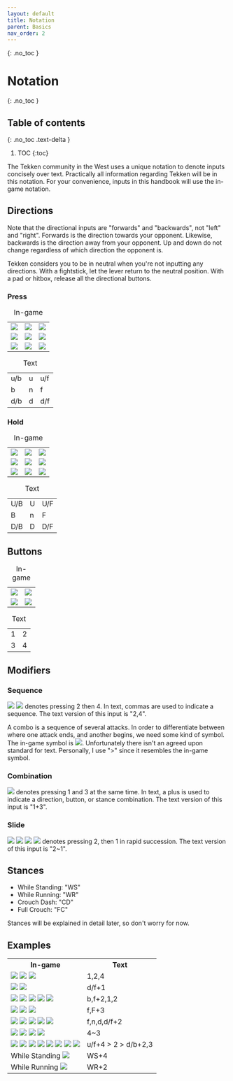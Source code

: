 ```yaml
---
layout: default
title: Notation
parent: Basics
nav_order: 2
---
```


{: .no_toc }
# Notation

{: .no_toc }
## Table of contents
{: .no_toc .text-delta }

1. TOC
{:toc}

The Tekken community in the West uses a unique notation to denote inputs
concisely over text. Practically all information regarding Tekken will be in
this notation. For your convenience, inputs in this handbook will use the in-game notation.

## Directions

Note that the directional inputs are "forwards" and "backwards", not "left" and
"right". Forwards is the direction towards your opponent. Likewise, backwards is
the direction away from your opponent. Up and down do not change regardless of
which direction the opponent is.

Tekken considers you to be in neutral when you're not inputting any directions.
With a fightstick, let the lever return to the neutral position. With a
pad or hitbox, release all the directional buttons.

### Press
<div class="compact-table notation-table">
  <table>
    <caption>In-game</caption>
    <tr>
      <td> <img class="icon" src="/assets/img/ub.svg"> </td>
      <td> <img class="icon" src="/assets/img/u.svg"> </td>
      <td> <img class="icon" src="/assets/img/uf.svg"> </td>
    </tr>
    <tr>
      <td> <img class="icon" src="/assets/img/b.svg"> </td>
      <td> <img class="icon" src="/assets/img/n.svg"> </td>
      <td> <img class="icon" src="/assets/img/f.svg"> </td>
    </tr>
    <tr>
      <td> <img class="icon" src="/assets/img/db.svg"> </td>
      <td> <img class="icon" src="/assets/img/d.svg"> </td>
      <td> <img class="icon" src="/assets/img/df.svg"> </td>
    </tr>
  </table>
</div>

<div class="compact-table notation-table">
  <table>
    <caption>Text</caption>
    <tr> <td>u/b</td> <td>u</td> <td>u/f</td> </tr>
    <tr> <td>b</td>   <td>n</td> <td>f</td> </tr>
    <tr> <td>d/b</td> <td>d</td> <td>d/f</td> </tr>
  </table>
</div>

### Hold
<div class="compact-table notation-table">
  <table>
    <caption>In-game</caption>
    <tr>
      <td> <img class="icon" src="/assets/img/ubh.svg"> </td>
      <td> <img class="icon" src="/assets/img/uh.svg"> </td>
      <td> <img class="icon" src="/assets/img/ufh.svg"> </td>
    </tr>
    <tr>
      <td> <img class="icon" src="/assets/img/bh.svg"> </td>
      <td> <img class="icon" src="/assets/img/n.svg"> </td>
      <td> <img class="icon" src="/assets/img/fh.svg"> </td>
    </tr>
    <tr>
      <td> <img class="icon" src="/assets/img/dbh.svg"> </td>
      <td> <img class="icon" src="/assets/img/dh.svg"> </td>
      <td> <img class="icon" src="/assets/img/dfh.svg"> </td>
    </tr>
  </table>
</div>

<div class="compact-table notation-table">
  <table>
    <caption>Text</caption>
    <tr> <td>U/B</td>   <td>U</td>    <td>U/F</td> </tr>
    <tr> <td>B</td>     <td>n</td>    <td>F</td> </tr>
    <tr> <td>D/B</td>   <td>D</td>    <td>D/F</td> </tr>
  </table>
</div>

## Buttons
<div class="compact-table notation-table">
  <table>
    <caption>In-game</caption>
    <tr>
      <td> <img class="icon" src="/assets/img/1.svg"> </td>
      <td> <img class="icon" src="/assets/img/2.svg"> </td>
    </tr>
      <td> <img class="icon" src="/assets/img/3.svg"> </td>
      <td> <img class="icon" src="/assets/img/4.svg"> </td>
  </table>
</div>

<div class="compact-table notation-table">
  <table>
    <caption>Text</caption>
    <tr> <td>1</td> <td>2</td> </tr>
    <tr> <td>3</td> <td>4</td> </tr>
  </table>
</div>

## Modifiers
### Sequence
<img class="icon" src="/assets/img/2.svg">
<img class="icon" src="/assets/img/4.svg">
denotes pressing 2 then 4. In text, commas are used to indicate a
sequence. The text version of this input is "2,4".

A combo is a sequence of several attacks. In order to differentiate
between where one attack ends, and another begins, we need some kind of symbol.
The in-game symbol is
 <img class="icon" src="/assets/img/then.svg">.
Unfortunately there isn't an agreed upon standard for text. Personally, I use
">" since it resembles the in-game symbol.

### Combination
<img class="icon" src="/assets/img/1+3.svg">
denotes pressing 1 and 3 at the same time. In text, a plus is used
to indicate a direction, button, or stance combination. The text version of
this input is "1+3".

### Slide
<img class="icon" src="/assets/img/bracketL.svg">
<img class="icon" src="/assets/img/2.svg">
<img class="icon" src="/assets/img/1.svg">
<img class="icon" src="/assets/img/bracketR.svg">
denotes pressing 2, then 1 in rapid succession.
The text version of this input is "2~1".

## Stances
* While Standing: "WS"
* While Running: "WR"
* Crouch Dash: "CD"
* Full Crouch: "FC"

Stances will be explained in detail later, so don't worry for now.

## Examples
<table>
  <tr> <th>In-game</th> <th>Text</th> </tr>
  <tr>
    <td>
      <img class="icon" src="/assets/img/1.svg">
      <img class="icon" src="/assets/img/2.svg">
      <img class="icon" src="/assets/img/4.svg">
    </td>
    <td>1,2,4</td>
  </tr>
  <tr>
    <td>
      <img class="icon" src="/assets/img/df.svg">
      <img class="icon" src="/assets/img/1.svg">
    </td>
    <td>d/f+1</td>
  </tr>
  <tr>
    <td>
      <img class="icon" src="/assets/img/b.svg">
      <img class="icon" src="/assets/img/f.svg">
      <img class="icon" src="/assets/img/2.svg">
      <img class="icon" src="/assets/img/1.svg">
      <img class="icon" src="/assets/img/2.svg">
    </td>
    <td>b,f+2,1,2</td>
  </tr>
  <tr>
    <td>
      <img class="icon" src="/assets/img/f.svg">
      <img class="icon" src="/assets/img/fh.svg">
      <img class="icon" src="/assets/img/3.svg">
    </td>
    <td>f,F+3</td>
  </tr>
  <tr>
    <td>
      <img class="icon" src="/assets/img/f.svg">
      <img class="icon" src="/assets/img/n.svg">
      <img class="icon" src="/assets/img/d.svg">
      <img class="icon" src="/assets/img/df.svg">
      <img class="icon" src="/assets/img/2.svg">
    </td>
    <td>f,n,d,d/f+2</td>
  </tr>
  <tr>
    <td>
      <img class="icon" src="/assets/img/bracketL.svg">
      <img class="icon" src="/assets/img/4.svg">
      <img class="icon" src="/assets/img/3.svg">
      <img class="icon" src="/assets/img/bracketR.svg">
    </td>
    <td>4~3</td>
  </tr>
  <tr>
    <td>
      <img class="icon" src="/assets/img/uf.svg">
      <img class="icon" src="/assets/img/4.svg">
      <img class="icon" src="/assets/img/then.svg">
      <img class="icon" src="/assets/img/2.svg">
      <img class="icon" src="/assets/img/then.svg">
      <img class="icon" src="/assets/img/db.svg">
      <img class="icon" src="/assets/img/2.svg">
      <img class="icon" src="/assets/img/3.svg">
    </td>
    <td>u/f+4 > 2 > d/b+2,3</td>
  </tr>
  <tr>
    <td>
      While Standing <img class="icon" src="/assets/img/4.svg">
    </td>
    <td>WS+4</td>
  </tr>
  <tr>
    <td>
      While Running <img class="icon" src="/assets/img/2.svg">
    </td>
    <td>WR+2</td>
  </tr>
</table>
